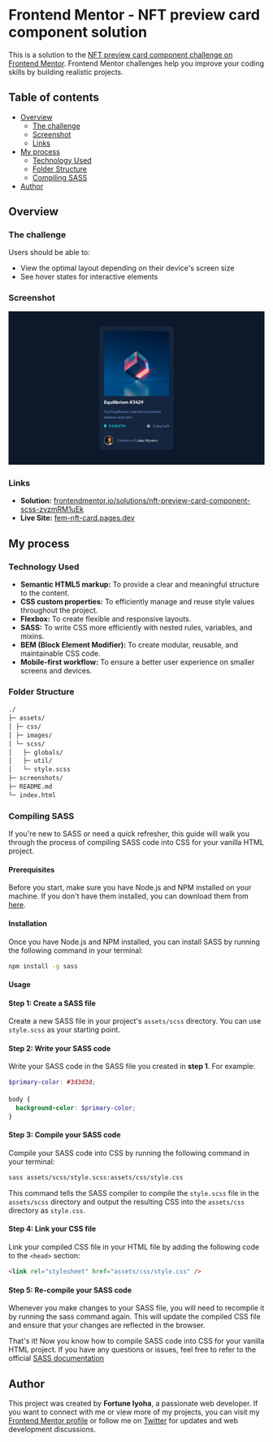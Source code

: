 # Frontend Mentor - NFT preview card component solution

This is a solution to the [NFT preview card component challenge on Frontend Mentor](https://www.frontendmentor.io/challenges/nft-preview-card-component-SbdUL_w0U). Frontend Mentor challenges help you improve your coding skills by building realistic projects.

## Table of contents

- [Overview](#overview)
  - [The challenge](#the-challenge)
  - [Screenshot](#screenshot)
  - [Links](#links)
- [My process](#my-process)
  - [Technology Used](#technology-used)
  - [Folder Structure](#folder-structure)
  - [Compiling SASS](#compiling-sass)
- [Author](#author)

## Overview

### The challenge

Users should be able to:

- View the optimal layout depending on their device's screen size
- See hover states for interactive elements

### Screenshot

![website preview](screenshots/nft-card-desktop.png)

### Links

- **Solution:** [frontendmentor.io/solutions/nft-preview-card-component-scss-zvzmRM1uEk](https://www.frontendmentor.io/solutions/nft-preview-card-component-scss-zvzmRM1uEk)
- **Live Site:** [fem-nft-card.pages.dev](https://fem-nft-card.pages.dev/)

## My process

### Technology Used

- **Semantic HTML5 markup:** To provide a clear and meaningful structure to the content.
- **CSS custom properties:** To efficiently manage and reuse style values throughout the project.
- **Flexbox:** To create flexible and responsive layouts.
- **SASS:** To write CSS more efficiently with nested rules, variables, and mixins.
- **BEM (Block Element Modifier):** To create modular, reusable, and maintainable CSS code.
- **Mobile-first workflow:** To ensure a better user experience on smaller screens and devices.

### Folder Structure

```markdown
./
├─ assets/
│ ├─ css/
│ ├─ images/
│ └─ scss/
│   ├─ globals/
│   ├─ util/
│   └─ style.scss
├─ screenshots/
├─ README.md
└─ index.html
```

### Compiling SASS

If you're new to SASS or need a quick refresher, this guide will walk you through the process of compiling SASS code into CSS for your vanilla HTML project.

#### Prerequisites

Before you start, make sure you have Node.js and NPM installed on your machine. If you don't have them installed, you can download them from [here](https://nodejs.org/en/).

#### Installation

Once you have Node.js and NPM installed, you can install SASS by running the following command in your terminal:

```bash
npm install -g sass
```

#### Usage

#### Step 1: Create a SASS file

Create a new SASS file in your project's `assets/scss` directory. You can use `style.scss` as your starting point.

#### Step 2: Write your SASS code

Write your SASS code in the SASS file you created in **step 1**. For example:

```scss
$primary-color: #3d3d3d;

body {
  background-color: $primary-color;
}
```

#### Step 3: Compile your SASS code

Compile your SASS code into CSS by running the following command in your terminal:

```bash
sass assets/scss/style.scss:assets/css/style.css
```

This command tells the SASS compiler to compile the `style.scss` file in the `assets/scss` directory and output the resulting CSS into the `assets/css` directory as `style.css`.

#### Step 4: Link your CSS file

Link your compiled CSS file in your HTML file by adding the following code to the `<head>` section:

```html
<link rel="stylesheet" href="assets/css/style.css" />
```

#### Step 5: Re-compile your SASS code

Whenever you make changes to your SASS file, you will need to recompile it by running the sass command again. This will update the compiled CSS file and ensure that your changes are reflected in the browser.

That's it! Now you know how to compile SASS code into CSS for your vanilla HTML project. If you have any questions or issues, feel free to refer to the official [SASS documentation](https://sass-lang.com/documentation)

## Author

This project was created by **Fortune Iyoha**, a passionate web developer. If you want to connect with me or view more of my projects, you can visit my [Frontend Mentor profile](https://www.frontendmentor.io/profile/fortune-i-o) or follow me on [Twitter](https://twitter.com/fortuneiyoha) for updates and web development discussions.
